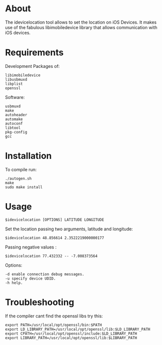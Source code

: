 About
=====
The idevicelocation tool allows to set the location on iOS Devices. It makes use of the fabulous libimobiledevice library that allows communication
with iOS devices.

Requirements
============

Development Packages of:

	libimobiledevice
	libusbmuxd
	libplist
	openssl

Software:

	usbmuxd
	make
	autoheader
	automake
	autoconf
	libtool
	pkg-config
	gcc

Installation
============

To compile run:

	./autogen.sh
	make
	sudo make install

Usage
=====

	$idevicelocation [OPTIONS] LATITUDE LONGITUDE
 
Set the location passing two arguments, latitude and longitude:

	$idevicelocation 48.856614 2.3522219000000177 

Passing negative values :

	$idevicelocation 77.432332 -- -7.008373564

Options:

	-d enable connection debug messages.
	-u specify device UDID.
	-h help.
	
Troubleshooting
===============

If the compiler cant find the openssl libs try this:

	export PATH=/usr/local/opt/openssl/bin:$PATH
	export LD_LIBRARY_PATH=/usr/local/opt/openssl/lib:$LD_LIBRARY_PATH
	export CPATH=/usr/local/opt/openssl/include:$LD_LIBRARY_PATH
	export LIBRARY_PATH=/usr/local/opt/openssl/lib:$LIBRARY_PATH


